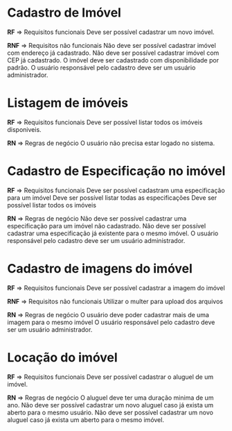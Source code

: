 # Cadastro de Imóvel

**RF** => Requisitos funcionais
Deve ser possível cadastrar um novo imóvel.

**RNF** => Requisitos não funcionais
Não deve ser possível cadastrar imóvel com endereço já cadastrado.
Não deve ser possível cadastrar imóvel com CEP já cadastrado.
O imóvel deve ser cadastrado com disponibilidade por padrão.
O usuário responsável pelo cadastro deve ser um usuário administrador.

# Listagem de imóveis

**RF** => Requisitos funcionais
Deve ser possível listar todos os imóveis disponiveis.

**RN** => Regras de negócio
O usuário não precisa estar logado no sistema.

# Cadastro de Especificação no imóvel

**RF** => Requisitos funcionais
Deve ser possível cadastram uma especificação para um imóvel
Deve ser possível listar todas as especificações
Deve ser possível listar todos os imóveis

**RN** => Regras de negócio
Não deve ser possível cadastrar uma especificação para um imóvel não cadastrado.
Não deve ser possível cadastrar uma especificação já existente para o mesmo imóvel.
O usuário responsável pelo cadastro deve ser um usuário administrador.

# Cadastro de imagens do imóvel

**RF** => Requisitos funcionais
Deve ser possível cadastrar a imagem do imóvel

**RNF** => Requisitos não funcionais
Utilizar o multer para upload dos arquivos

**RN** => Regras de negócio
O usuário deve poder cadastrar mais de uma imagem para o mesmo imóvel
O usuário responsável pelo cadastro deve ser um usuário administrador.

# Locação do imóvel

**RF** => Requisitos funcionais
Deve ser possível cadastrar o aluguel de um imóvel.

**RN** => Regras de negócio
O aluguel deve ter uma duração minima de um ano.
Não deve ser possível cadastrar um novo aluguel caso já exista um aberto para o mesmo usuário.
Não deve ser possível cadastrar um novo aluguel caso já exista um aberto para o mesmo imóvel.
